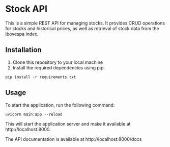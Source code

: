 # Stock API

This is a simple REST API for managing stocks. It provides CRUD operations for stocks and historical prices, as well as retrieval of stock data from the Ibovespa index.

## Installation

1. Clone this repository to your local machine
2. Install the required dependencies using pip:

```
pip install -r requirements.txt
```

## Usage

To start the application, run the following command:

```
uvicorn main:app --reload
```

This will start the application server and make it available at http://localhost:8000.

The API documentation is available at http://localhost:8000/docs

